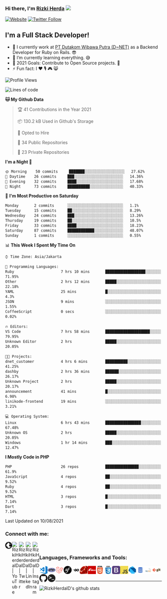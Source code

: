 ### Hi there, I'm [Rizki Herda][website] <img src="https://media.giphy.com/media/hvRJCLFzcasrR4ia7z/giphy.gif" width="25px">
[![Website](https://img.shields.io/website?label=RizkiHerdaID&style=for-the-badge&url=https%3A%2F%2Frizkiherdaid.github.io)](https://rizkiherdaid.github.io/)
[![Twitter Follow](https://img.shields.io/twitter/follow/RizkiHerdaID?color=1DA1F2&logo=twitter&style=for-the-badge)](https://twitter.com/intent/follow?original_referer=https%3A%2F%2Fgithub.com%2FRizkiHerdaID&screen_name=RizkiHerdaID)


## I'm a Full Stack Developer!

- 🔭 I currently work at [PT Dutakom Wibawa Putra (D~NET)][dnet] as a Backend Developer for Ruby on Rails. 😎
- 🌱 I’m currently learning everything. 😅
- 🥅 2021 Goals: Contribute to Open Source projects. 🤩
- ⚡ Fun fact: I ❤ 🎙 🎮 😸

<!--START_SECTION:waka-->
![Profile Views](http://img.shields.io/badge/Profile%20Views-0-blue)

![Lines of code](https://img.shields.io/badge/From%20Hello%20World%20I%27ve%20Written-3.7%20million%20lines%20of%20code-blue)

**🐱 My Github Data** 

> 🏆 41 Contributions in the Year 2021
 > 
> 📦 130.2 kB Used in Github's Storage 
 > 
> 💼 Opted to Hire
 > 
> 📜 34 Public Repositories 
 > 
> 🔑 23 Private Repositories  
 > 
**I'm a Night 🦉** 

```text
🌞 Morning    50 commits     ███████░░░░░░░░░░░░░░░░░░   27.62% 
🌆 Daytime    26 commits     ███░░░░░░░░░░░░░░░░░░░░░░   14.36% 
🌃 Evening    32 commits     ████░░░░░░░░░░░░░░░░░░░░░   17.68% 
🌙 Night      73 commits     ██████████░░░░░░░░░░░░░░░   40.33%

```
📅 **I'm Most Productive on Saturday** 

```text
Monday       2 commits      ░░░░░░░░░░░░░░░░░░░░░░░░░   1.1% 
Tuesday      15 commits     ██░░░░░░░░░░░░░░░░░░░░░░░   8.29% 
Wednesday    24 commits     ███░░░░░░░░░░░░░░░░░░░░░░   13.26% 
Thursday     19 commits     ██░░░░░░░░░░░░░░░░░░░░░░░   10.5% 
Friday       33 commits     ████░░░░░░░░░░░░░░░░░░░░░   18.23% 
Saturday     87 commits     ████████████░░░░░░░░░░░░░   48.07% 
Sunday       1 commits      ░░░░░░░░░░░░░░░░░░░░░░░░░   0.55%

```


📊 **This Week I Spent My Time On** 

```text
⌚︎ Time Zone: Asia/Jakarta

💬 Programming Languages: 
Ruby                     7 hrs 10 mins       ██████████████████░░░░░░░   71.95% 
Other                    2 hrs 12 mins       █████░░░░░░░░░░░░░░░░░░░░   22.18% 
YAML                     25 mins             █░░░░░░░░░░░░░░░░░░░░░░░░   4.3% 
JSON                     9 mins              ░░░░░░░░░░░░░░░░░░░░░░░░░   1.55% 
CoffeeScript             0 secs              ░░░░░░░░░░░░░░░░░░░░░░░░░   0.02%

🔥 Editors: 
VS Code                  7 hrs 58 mins       ████████████████████░░░░░   79.95% 
Unknown Editor           2 hrs               █████░░░░░░░░░░░░░░░░░░░░   20.05%

🐱‍💻 Projects: 
dnet_customer            4 hrs 6 mins        ██████████░░░░░░░░░░░░░░░   41.25% 
dashby                   2 hrs 36 mins       ██████░░░░░░░░░░░░░░░░░░░   26.17% 
Unknown Project          2 hrs               █████░░░░░░░░░░░░░░░░░░░░   20.17% 
announcement             41 mins             █░░░░░░░░░░░░░░░░░░░░░░░░   6.98% 
linikode-frontend        19 mins             ░░░░░░░░░░░░░░░░░░░░░░░░░   3.21%

💻 Operating System: 
Linux                    6 hrs 43 mins       ████████████████░░░░░░░░░   67.48% 
Unknown OS               2 hrs               █████░░░░░░░░░░░░░░░░░░░░   20.05% 
Windows                  1 hr 14 mins        ███░░░░░░░░░░░░░░░░░░░░░░   12.47%

```

**I Mostly Code in PHP** 

```text
PHP                      26 repos            ███████████████░░░░░░░░░░   61.9% 
JavaScript               4 repos             ██░░░░░░░░░░░░░░░░░░░░░░░   9.52% 
Ruby                     4 repos             ██░░░░░░░░░░░░░░░░░░░░░░░   9.52% 
HTML                     3 repos             █░░░░░░░░░░░░░░░░░░░░░░░░   7.14% 
Dart                     3 repos             █░░░░░░░░░░░░░░░░░░░░░░░░   7.14%

```



 Last Updated on 10/08/2021
<!--END_SECTION:waka-->

### Connect with me:

[<img align="left" alt="RizkiHerdaID" width="22px" src="https://raw.githubusercontent.com/iconic/open-iconic/master/svg/globe.svg" />][website]
[<img align="left" alt="RizkiHerdaID | YouTube" width="22px" src="https://cdn.jsdelivr.net/npm/simple-icons@v3/icons/youtube.svg" />][youtube]
[<img align="left" alt="RizkiHerdaID | Twitter" width="22px" src="https://cdn.jsdelivr.net/npm/simple-icons@v3/icons/twitter.svg" />][twitter]
[<img align="left" alt="RizkiHerdaID | LinkedIn" width="22px" src="https://cdn.jsdelivr.net/npm/simple-icons@v3/icons/linkedin.svg" />][linkedin]
[<img align="left" alt="RizkiHerdaID | Instagram" width="22px" src="https://cdn.jsdelivr.net/npm/simple-icons@v3/icons/instagram.svg" />][instagram]

<br />

### Languages, Frameworks and Tools:

[<img align="left" alt="Visual Studio Code" width="26px" src="https://raw.githubusercontent.com/github/explore/80688e429a7d4ef2fca1e82350fe8e3517d3494d/topics/visual-studio-code/visual-studio-code.png" />][website]
[<img align="left" alt="PHP" width="26px" src="https://raw.githubusercontent.com/github/explore/80688e429a7d4ef2fca1e82350fe8e3517d3494d/topics/php/php.png" />][website]
[<img align="left" alt="Laravel" width="26px" src="https://raw.githubusercontent.com/github/explore/80688e429a7d4ef2fca1e82350fe8e3517d3494d/topics/laravel/laravel.png" />][website]
[<img align="left" alt="Symfony" width="26px" src="https://raw.githubusercontent.com/github/explore/80688e429a7d4ef2fca1e82350fe8e3517d3494d/topics/symfony/symfony.png" />][website]
[<img align="left" alt="Go" width="26px" src="https://raw.githubusercontent.com/github/explore/80688e429a7d4ef2fca1e82350fe8e3517d3494d/topics/go/go.png" />][website]
[<img align="left" alt="Ruby" width="26px" src="https://raw.githubusercontent.com/github/explore/80688e429a7d4ef2fca1e82350fe8e3517d3494d/topics/ruby/ruby.png" />][website]
[<img align="left" alt="Rails" width="26px" src="https://raw.githubusercontent.com/github/explore/80688e429a7d4ef2fca1e82350fe8e3517d3494d/topics/rails/rails.png" />][website]
[<img align="left" alt="HTML5" width="26px" src="https://raw.githubusercontent.com/github/explore/80688e429a7d4ef2fca1e82350fe8e3517d3494d/topics/html/html.png" />][website]
[<img align="left" alt="CSS3" width="26px" src="https://raw.githubusercontent.com/github/explore/80688e429a7d4ef2fca1e82350fe8e3517d3494d/topics/css/css.png" />][website]
[<img align="left" alt="Boostrap" width="26px" src="https://raw.githubusercontent.com/github/explore/80688e429a7d4ef2fca1e82350fe8e3517d3494d/topics/bootstrap/bootstrap.png" />][website]
[<img align="left" alt="JavaScript" width="26px" src="https://raw.githubusercontent.com/github/explore/80688e429a7d4ef2fca1e82350fe8e3517d3494d/topics/javascript/javascript.png" />][website]
[<img align="left" alt="Dart" width="26px" src="https://raw.githubusercontent.com/github/explore/80688e429a7d4ef2fca1e82350fe8e3517d3494d/topics/dart/dart.png" />][website]
[<img align="left" alt="SQL" width="26px" src="https://raw.githubusercontent.com/github/explore/80688e429a7d4ef2fca1e82350fe8e3517d3494d/topics/sql/sql.png" />][website]
[<img align="left" alt="MySQL" width="26px" src="https://raw.githubusercontent.com/github/explore/80688e429a7d4ef2fca1e82350fe8e3517d3494d/topics/mysql/mysql.png" />][website]
[<img align="left" alt="Git" width="26px" src="https://raw.githubusercontent.com/github/explore/80688e429a7d4ef2fca1e82350fe8e3517d3494d/topics/git/git.png" />][website]
[<img align="left" alt="GitHub" width="26px" src="https://raw.githubusercontent.com/github/explore/78df643247d429f6cc873026c0622819ad797942/topics/github/github.png" />][website]
[<img align="left" alt="HTML5" width="26px" src="https://raw.githubusercontent.com/github/explore/80688e429a7d4ef2fca1e82350fe8e3517d3494d/topics/terminal/terminal.png" />][website]

<br />
<br />

---

![RizkiHerdaID's github stats](https://github-readme-stats.rizkiherdaid.vercel.app/api?username=RizkiHerdaID&count_private=true&show_icons=true)

[website]: https://rizkiherdaid.github.io
[dnet]: http://dnetprovider.id
[twitter]: https://twitter.com/RizkiHerdaID
[youtube]: https://www.youtube.com/channel/UCUCmGb5NJcm3xWB4xDliZ_Q
[instagram]: https://instagram.com/RizkiHerdaID
[linkedin]: https://linkedin.com/in/RizkiHerdaID
